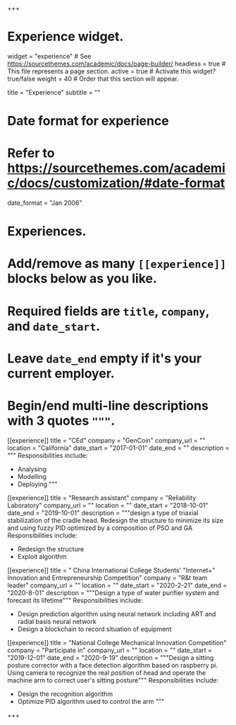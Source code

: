 +++
# Experience widget.
widget = "experience"  # See https://sourcethemes.com/academic/docs/page-builder/
headless = true  # This file represents a page section.
active = true  # Activate this widget? true/false
weight = 40  # Order that this section will appear.

title = "Experience"
subtitle = ""

# Date format for experience
#   Refer to https://sourcethemes.com/academic/docs/customization/#date-format
date_format = "Jan 2006"

# Experiences.
#   Add/remove as many `[[experience]]` blocks below as you like.
#   Required fields are `title`, `company`, and `date_start`.
#   Leave `date_end` empty if it's your current employer.
#   Begin/end multi-line descriptions with 3 quotes `"""`.

[[experience]]
  title = "CEd"
  company = "GenCoin"
  company_url = ""
  location = "California"
  date_start = "2017-01-01"
  date_end = ""
  description = """
  Responsibilities include:
  
  * Analysing
  * Modelling
  * Deploying
"""
  
[[experience]]
  title = "Research assistant"
  company = "Reliability Laboratory"
  company_url = ""
  location = ""
  date_start = "2018-10-01"
  date_end = "2019-10-01"
  description = """design a type of triaxial stabilization of the cradle head. Redesign the structure to minimize its size and using fuzzy PID optimized by a composition of PSO and GA
   Responsibilities include:
  
  * Redesign the structure
  * Exploit algorithm


[[experience]]
  title = " China International College Students' "Internet+" Innovation and Entrepreneurship Competition"
  company = "R&t team leader"
  company_url = ""
  location = ""
  date_start = "2020-2-21"
  date_end = "2020-8-01"
  description = """Design a type of water purifier system and forecast its lifetime"""
  Responsibilities include:
  
  * Design prediction algorithm using neural network including ART and radial basis neural network
  * Design a blockchain to record situation of equipment


[[experience]]
  title = "National College Mechanical Innovation Competition"
  company = "Participate in"
  company_url = ""
  location = ""
  date_start = "2019-12-01"
  date_end = "2020-9-19"
  description = """Design a sitting posture corrector with a face detection algorithm based on raspberry pi. Using camera to recognize the real position of head and operate the machine arm to correct user's sitting posture"""
  Responsibilities include:
  
  * Design the recognition algorithm
  * Optimize PID algorithm used to control the arm
  """
  

+++
